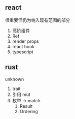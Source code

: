 ## react

很重要但仍为纳入现有范围的部分

1. 高阶组件
2. Ref
3. render props
4. react hook
5. typescript



## rust

unknown
1. trait
2. 引用 mut
3. 枚举 -> match
    1. Result
    2. Ordering